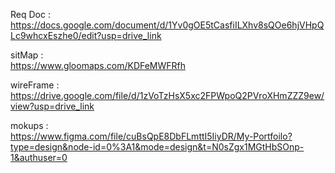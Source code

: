 Req Doc :<br>https://docs.google.com/document/d/1Yv0gOE5tCasfiILXhv8sQOe6hjVHpQLc9whcxEszhe0/edit?usp=drive_link

sitMap  :<br>https://www.gloomaps.com/KDFeMWFRfh

wireFrame :<br>https://drive.google.com/file/d/1zVoTzHsX5xc2FPWpoQ2PVroXHmZZZ9ew/view?usp=drive_link

mokups    :<br>https://www.figma.com/file/cuBsQpE8DbFLmttI5IiyDR/My-Portfoilo?type=design&node-id=0%3A1&mode=design&t=N0sZgx1MGtHbSOnp-1&authuser=0
